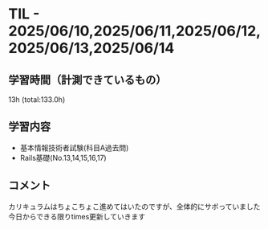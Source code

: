 # TIL - 2025/06/10,2025/06/11,2025/06/12,2025/06/13,2025/06/14

## 学習時間（計測できているもの）
13h (total:133.0h)

## 学習内容
- 基本情報技術者試験(科目A過去問)
- Rails基礎(No.13,14,15,16,17)

## コメント
カリキュラムはちょこちょこ進めてはいたのですが、全体的にサボっていました<br>
今日からできる限りtimes更新していきます 

